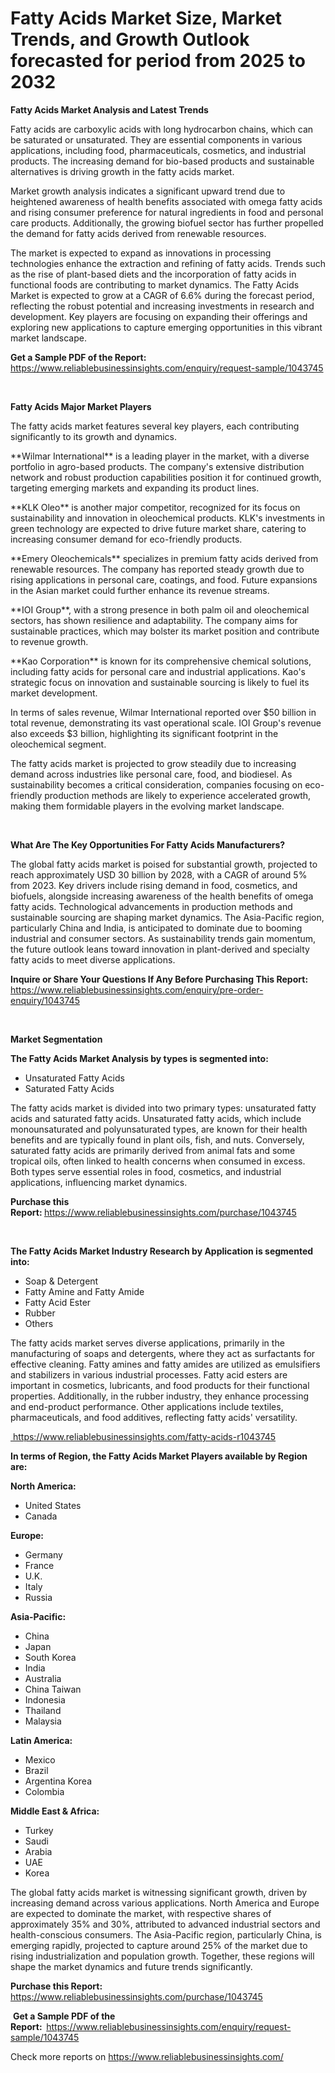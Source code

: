 <p><h1>Fatty Acids Market Size, Market Trends, and Growth Outlook forecasted for period from 2025 to 2032</h1></p><p><strong>Fatty Acids Market Analysis and Latest Trends</strong></p>
<p><p>Fatty acids are carboxylic acids with long hydrocarbon chains, which can be saturated or unsaturated. They are essential components in various applications, including food, pharmaceuticals, cosmetics, and industrial products. The increasing demand for bio-based products and sustainable alternatives is driving growth in the fatty acids market.</p><p>Market growth analysis indicates a significant upward trend due to heightened awareness of health benefits associated with omega fatty acids and rising consumer preference for natural ingredients in food and personal care products. Additionally, the growing biofuel sector has further propelled the demand for fatty acids derived from renewable resources.</p><p>The market is expected to expand as innovations in processing technologies enhance the extraction and refining of fatty acids. Trends such as the rise of plant-based diets and the incorporation of fatty acids in functional foods are contributing to market dynamics. The Fatty Acids Market is expected to grow at a CAGR of 6.6% during the forecast period, reflecting the robust potential and increasing investments in research and development. Key players are focusing on expanding their offerings and exploring new applications to capture emerging opportunities in this vibrant market landscape.</p></p>
<p><strong>Get a Sample PDF of the Report:&nbsp;</strong> <a href="https://www.reliablebusinessinsights.com/enquiry/request-sample/1043745?utm_campaign=2446&utm_medium=2&utm_source=Github&utm_content=ia&utm_term=07032025&utm_id=fatty-acids">https://www.reliablebusinessinsights.com/enquiry/request-sample/1043745</a></p>
<p>&nbsp;</p>
<p><strong>Fatty Acids Major Market Players</strong></p>
<p><p>The fatty acids market features several key players, each contributing significantly to its growth and dynamics. </p><p>**Wilmar International** is a leading player in the market, with a diverse portfolio in agro-based products. The company's extensive distribution network and robust production capabilities position it for continued growth, targeting emerging markets and expanding its product lines.</p><p>**KLK Oleo** is another major competitor, recognized for its focus on sustainability and innovation in oleochemical products. KLK's investments in green technology are expected to drive future market share, catering to increasing consumer demand for eco-friendly products.</p><p>**Emery Oleochemicals** specializes in premium fatty acids derived from renewable resources. The company has reported steady growth due to rising applications in personal care, coatings, and food. Future expansions in the Asian market could further enhance its revenue streams.</p><p>**IOI Group**, with a strong presence in both palm oil and oleochemical sectors, has shown resilience and adaptability. The company aims for sustainable practices, which may bolster its market position and contribute to revenue growth.</p><p>**Kao Corporation** is known for its comprehensive chemical solutions, including fatty acids for personal care and industrial applications. Kao's strategic focus on innovation and sustainable sourcing is likely to fuel its market development.</p><p>In terms of sales revenue, Wilmar International reported over $50 billion in total revenue, demonstrating its vast operational scale. IOI Group's revenue also exceeds $3 billion, highlighting its significant footprint in the oleochemical segment.</p><p>The fatty acids market is projected to grow steadily due to increasing demand across industries like personal care, food, and biodiesel. As sustainability becomes a critical consideration, companies focusing on eco-friendly production methods are likely to experience accelerated growth, making them formidable players in the evolving market landscape.</p></p>
<p>&nbsp;</p>
<p><strong>What Are The Key Opportunities For Fatty Acids Manufacturers?</strong></p>
<p><p>The global fatty acids market is poised for substantial growth, projected to reach approximately USD 30 billion by 2028, with a CAGR of around 5% from 2023. Key drivers include rising demand in food, cosmetics, and biofuels, alongside increasing awareness of the health benefits of omega fatty acids. Technological advancements in production methods and sustainable sourcing are shaping market dynamics. The Asia-Pacific region, particularly China and India, is anticipated to dominate due to booming industrial and consumer sectors. As sustainability trends gain momentum, the future outlook leans toward innovation in plant-derived and specialty fatty acids to meet diverse applications.</p></p>
<p><strong>Inquire or Share Your Questions If Any Before Purchasing This Report:</strong> <a href="https://www.reliablebusinessinsights.com/enquiry/pre-order-enquiry/1043745?utm_campaign=2446&utm_medium=2&utm_source=Github&utm_content=ia&utm_term=07032025&utm_id=fatty-acids">https://www.reliablebusinessinsights.com/enquiry/pre-order-enquiry/1043745</a></p>
<p>&nbsp;</p>
<p><strong>Market Segmentation</strong></p>
<p><strong>The Fatty Acids Market Analysis by types is segmented into:</strong></p>
<p><ul><li>Unsaturated Fatty Acids</li><li>Saturated Fatty Acids</li></ul></p>
<p><p>The fatty acids market is divided into two primary types: unsaturated fatty acids and saturated fatty acids. Unsaturated fatty acids, which include monounsaturated and polyunsaturated types, are known for their health benefits and are typically found in plant oils, fish, and nuts. Conversely, saturated fatty acids are primarily derived from animal fats and some tropical oils, often linked to health concerns when consumed in excess. Both types serve essential roles in food, cosmetics, and industrial applications, influencing market dynamics.</p></p>
<p><strong>Purchase this Report:&nbsp;</strong><a href="https://www.reliablebusinessinsights.com/purchase/1043745?utm_campaign=2446&utm_medium=2&utm_source=Github&utm_content=ia&utm_term=07032025&utm_id=fatty-acids">https://www.reliablebusinessinsights.com/purchase/1043745</a></p>
<p>&nbsp;</p>
<p><strong>The Fatty Acids Market Industry Research by Application is segmented into:</strong></p>
<p><ul><li>Soap & Detergent</li><li>Fatty Amine and Fatty Amide</li><li>Fatty Acid Ester</li><li>Rubber</li><li>Others</li></ul></p>
<p><p>The fatty acids market serves diverse applications, primarily in the manufacturing of soaps and detergents, where they act as surfactants for effective cleaning. Fatty amines and fatty amides are utilized as emulsifiers and stabilizers in various industrial processes. Fatty acid esters are important in cosmetics, lubricants, and food products for their functional properties. Additionally, in the rubber industry, they enhance processing and end-product performance. Other applications include textiles, pharmaceuticals, and food additives, reflecting fatty acids' versatility.</p></p>
<p><a href="https://www.reliablebusinessinsights.com/fatty-acids-r1043745?utm_campaign=2446&utm_medium=2&utm_source=Github&utm_content=ia&utm_term=07032025&utm_id=fatty-acids">&nbsp;https://www.reliablebusinessinsights.com/fatty-acids-r1043745</a></p>
<p><strong>In terms of Region, the Fatty Acids Market Players available by Region are:</strong></p>
<p>
    <p> <strong> North America: </strong>
        <ul>
            <li>United States</li>
            <li>Canada</li>
        </ul>
        </p> 
    <p> <strong> Europe: </strong>
        <ul>
            <li>Germany</li>
            <li>France</li>
            <li>U.K.</li>
            <li>Italy</li>
            <li>Russia</li>
        </ul>
        </p> 
    <p> <strong> Asia-Pacific: </strong>
        <ul>
            <li>China</li>
            <li>Japan</li>
            <li>South Korea</li>
            <li>India</li>
            <li>Australia</li>
            <li>China Taiwan</li>
            <li>Indonesia</li>
            <li>Thailand</li>
            <li>Malaysia</li>
        </ul>
        </p> 
    <p> <strong> Latin America: </strong>
        <ul>
            <li>Mexico</li>
            <li>Brazil</li>
            <li>Argentina Korea</li>
            <li>Colombia</li>
        </ul>
        </p> 
    <p> <strong> Middle East & Africa: </strong>
        <ul>
            <li>Turkey</li>
            <li>Saudi</li>
            <li>Arabia</li>
            <li>UAE</li>
            <li>Korea</li>
        </ul>
    </p>
    </p>
<p><p>The global fatty acids market is witnessing significant growth, driven by increasing demand across various applications. North America and Europe are expected to dominate the market, with respective shares of approximately 35% and 30%, attributed to advanced industrial sectors and health-conscious consumers. The Asia-Pacific region, particularly China, is emerging rapidly, projected to capture around 25% of the market due to rising industrialization and population growth. Together, these regions will shape the market dynamics and future trends significantly.</p></p>
<p><strong>Purchase this Report: </strong><a href="https://www.reliablebusinessinsights.com/purchase/1043745?utm_campaign=2446&utm_medium=2&utm_source=Github&utm_content=ia&utm_term=07032025&utm_id=fatty-acids">https://www.reliablebusinessinsights.com/purchase/1043745</a></p>
<p>&nbsp;<strong>Get a Sample PDF of the Report:&nbsp;&nbsp;</strong><a href="https://www.reliablebusinessinsights.com/enquiry/request-sample/1043745?utm_campaign=2446&utm_medium=2&utm_source=Github&utm_content=ia&utm_term=07032025&utm_id=fatty-acids">https://www.reliablebusinessinsights.com/enquiry/request-sample/1043745</a></p>
<p><strong></strong></p>
<p>Check more reports on <a href="https://www.reliablebusinessinsights.com/?utm_campaign=2446&utm_medium=2&utm_source=Github&utm_content=ia&utm_term=07032025&utm_id=fatty-acids">https://www.reliablebusinessinsights.com/</a></p>